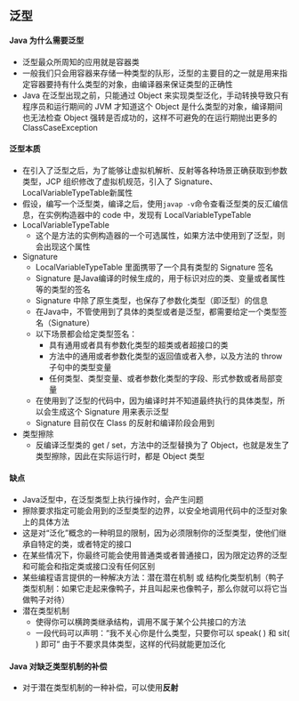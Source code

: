 ## 泛型

#### Java 为什么需要泛型

- 泛型最众所周知的应用就是容器类
- 一般我们只会用容器来存储一种类型的队形，泛型的主要目的之一就是用来指定容器要持有什么类型的对象，由编译器来保证类型的正确性
- Java 在泛型出现之前，只能通过 Object 来实现类型泛化，手动转换导致只有程序员和运行期间的 JVM 才知道这个 Object 是什么类型的对象，编译期间也无法检查 Object 强转是否成功的，这样不可避免的在运行期抛出更多的 ClassCaseException



#### 泛型本质

- 在引入了泛型之后，为了能够让虚拟机解析、反射等各种场景正确获取到参数类型，JCP 组织修改了虚拟机规范，引入了 Signature、LocalVariableTypeTable新属性
- 假设，编写一个泛型类，编译之后，使用`javap -v`命令查看泛型类的反汇编信息，在实例构造器中的 code 中，发现有 LocalVariableTypeTable
- LocalVariableTypeTable
  - 这个是方法的实例构造器的一个可选属性，如果方法中使用到了泛型，则会出现这个属性
- Signature
  - LocalVariableTypeTable 里面携带了一个具有类型的 Signature 签名
  - Signature 是Java编译的时候生成的，用于标识对应的类、变量或者属性等的类型的签名
  - Signature 中除了原生类型，也保存了参数化类型（即泛型）的信息
  - 在Java中，不管使用到了具体的类型或者是泛型，都需要给定一个类型签名（Signature）
  - 以下场景都会给定类型签名：
    - 具有通用或者具有参数化类型的超类或者超接口的类
    - 方法中的通用或者参数化类型的返回值或者入参，以及方法的 throw 子句中的类型变量
    - 任何类型、类型变量、或者参数化类型的字段、形式参数或者局部变量
  - 在使用到了泛型的代码中，因为编译时并不知道最终执行的具体类型，所以会生成这个 Signature 用来表示泛型
  - Signature 目前仅在  Class 的反射和编译阶段会用到
- 类型擦除
  - 反编译泛型类的 get / set，方法中的泛型替换为了 Object，也就是发生了 类型擦除，因此在实际运行时，都是 Object 类型



#### 缺点

- Java泛型中，在泛型类型上执行操作时，会产生问题
- 擦除要求指定可能会用到的泛型类型的边界，以安全地调用代码中的泛型对象上的具体方法
- 这是对“泛化”概念的一种明显的限制，因为必须限制你的泛型类型，使他们继承自特定的类，或者特定的接口
- 在某些情况下，你最终可能会使用普通类或者普通接口，因为限定边界的泛型和可能会和指定类或接口没有任何区别
- 某些编程语言提供的一种解决方法：潜在潜在机制 或 结构化类型机制（鸭子类型机制：如果它走起来像鸭子，并且叫起来也像鸭子，那么你就可以将它当做鸭子对待）
- 潜在类型机制
  - 使得你可以横跨类继承结构，调用不属于某个公共接口的方法
  - 一段代码可以声明：“我不关心你是什么类型，只要你可以 speak( ) 和 sit( ) 即可” 由于不要求具体类型，这样的代码就能更加泛化



#### Java 对缺乏类型机制的补偿

- 对于潜在类型机制的一种补偿，可以使用**反射**



